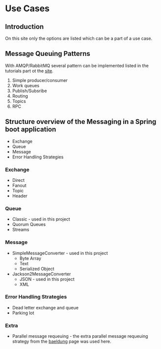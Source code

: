 # Use Cases

## Introduction

On this site only the options are listed which can be a part of a use case.

## Message Queuing Patterns

With AMQP/RabbitMQ several pattern can be implemented listed in the tutorials part ot the [site](https://www.rabbitmq.com/getstarted.html).

1. Simple producer/consumer
2. Work queues
3. Publish/Subsribe
4. Routing
5. Topics
6. RPC

## Structure overview of the Messaging in a Spring boot application

* Exchange
* Queue
* Message
* Error Handling Strategies

### Exchange

* Direct
* Fanout
* Topic
* Header

### Queue

* Classic - used in this project
* Quorum Queues
* Streams

### Message

* SimpleMessageConverter - used in this project
  * Byte Array
  * Text
  * Serialized Object
* Jackson2MessageConverter
  * JSON - used in this project
  * XML

### Error Handling Strategies

* Dead letter exchange and queue
* Parking lot

### Extra

 * Parallel message requeuing - the extra parallel message requeuing strategy from the [baeldung](https://www.baeldung.com/spring-amqp-exponential-backoff) page was used here.
